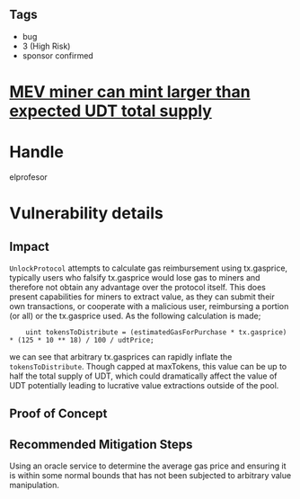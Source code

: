 ## Tags

- bug
- 3 (High Risk)
- sponsor confirmed

# [MEV miner can mint larger than expected UDT total supply](https://github.com/code-423n4/2021-11-unlock-findings/issues/135) 

# Handle

elprofesor


# Vulnerability details

## Impact
`UnlockProtocol` attempts to calculate gas reimbursement using tx.gasprice, typically users who falsify tx.gasprice would lose gas to miners and therefore not obtain any advantage over the protocol itself. This does present capabilities for miners to extract value, as they can submit their own transactions, or cooperate with a malicious user, reimbursing a portion (or all) or the tx.gasprice used. As the following calculation is made;
```
    uint tokensToDistribute = (estimatedGasForPurchase * tx.gasprice) * (125 * 10 ** 18) / 100 / udtPrice;
```

we can see that arbitrary tx.gasprices can rapidly inflate the `tokensToDistribute`. Though capped at maxTokens, this value can be up to half the total supply of UDT, which could dramatically affect the value of UDT potentially leading to lucrative value extractions outside of the pool.

## Proof of Concept

## Recommended Mitigation Steps
Using an oracle service to determine the average gas price and ensuring it is within some normal bounds that has not been subjected to arbitrary value manipulation.

